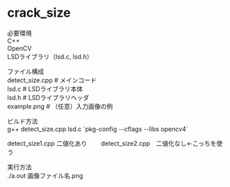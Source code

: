 # crack_size
必要環境  
C++  
OpenCV  
LSDライブラリ（lsd.c, lsd.h）  

ファイル構成  
detect_size.cpp      # メインコード  
lsd.c            # LSDライブラリ本体  
lsd.h            # LSDライブラリヘッダ  
example.png      # （任意）入力画像の例  

ビルド方法  
g++ detect_size.cpp lsd.c  \`pkg-config --cflags --libs opencv4\`  

detect_size1.cpp 二値化あり　　
detect_size2.cpp　二値化なし←こっちを使う　　

実行方法  
./a.out 画像ファイル名.png
